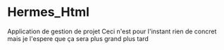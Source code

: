 # Hermes_Html
Application de gestion de projet
Ceci n'est pour l'instant rien de concret mais je l'espere que ça sera plus grand plus tard
